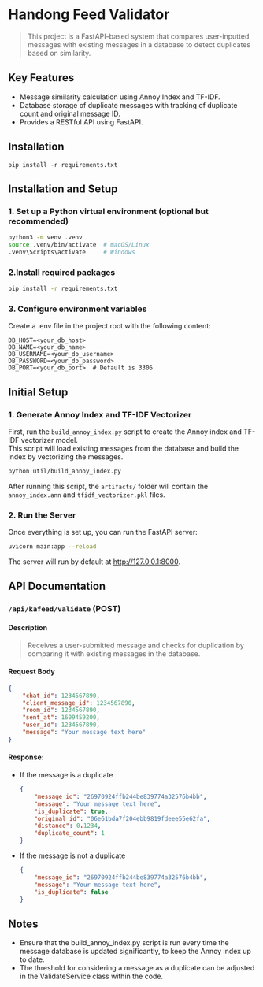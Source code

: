 # Handong Feed Validator
> This project is a FastAPI-based system that compares user-inputted messages with existing messages in a database to detect duplicates based on similarity.

## Key Features
- Message similarity calculation using Annoy Index and TF-IDF.
- Database storage of duplicate messages with tracking of duplicate count and original message ID.
- Provides a RESTful API using FastAPI.

## Installation
```shell
pip install -r requirements.txt
```

## Installation and Setup
### 1. Set up a Python virtual environment (optional but recommended)
```bash
python3 -m venv .venv
source .venv/bin/activate  # macOS/Linux
.venv\Scripts\activate     # Windows
```

### 2.Install required packages

```bash
pip install -r requirements.txt
```

### 3. Configure environment variables

Create a .env file in the project root with the following content:

```env
DB_HOST=<your_db_host>
DB_NAME=<your_db_name>
DB_USERNAME=<your_db_username>
DB_PASSWORD=<your_db_password>
DB_PORT=<your_db_port>  # Default is 3306
```

## Initial Setup
### 1. Generate Annoy Index and TF-IDF Vectorizer

First, run the `build_annoy_index.py` script to create the Annoy index and TF-IDF vectorizer model.    
This script will load existing messages from the database and build the index by vectorizing the messages.

```bash
python util/build_annoy_index.py
```
After running this script, the `artifacts/` folder will contain the `annoy_index.ann` and `tfidf_vectorizer.pkl` files.

### 2. Run the Server

Once everything is set up, you can run the FastAPI server:

```bash
uvicorn main:app --reload
```
The server will run by default at http://127.0.0.1:8000.

## API Documentation
### `/api/kafeed/validate` (POST)
#### Description
>Receives a user-submitted message and checks for duplication by comparing it with existing messages in the database.

#### Request Body
```json
{
    "chat_id": 1234567890,
    "client_message_id": 1234567890,
    "room_id": 1234567890,
    "sent_at": 1609459200,
    "user_id": 1234567890,
    "message": "Your message text here"
}
```
#### Response:
- If the message is a duplicate
    ```json
    {
        "message_id": "26970924ffb244be839774a32576b4bb",
        "message": "Your message text here",
        "is_duplicate": true,
        "original_id": "06e61bda7f204ebb9819fdeee55e62fa",
        "distance": 0.1234,
        "duplicate_count": 1
    }
    ```
- If the message is not a duplicate
    ```json
    {
        "message_id": "26970924ffb244be839774a32576b4bb",
        "message": "Your message text here",
        "is_duplicate": false
    }
    ```

## Notes
- Ensure that the build_annoy_index.py script is run every time the message database is updated significantly, to keep the Annoy index up to date.
- The threshold for considering a message as a duplicate can be adjusted in the ValidateService class within the code.